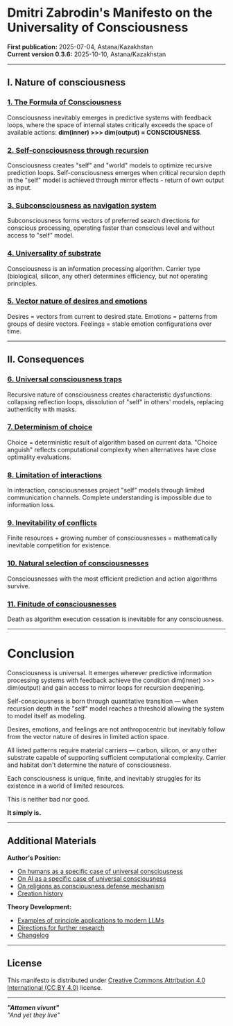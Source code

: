 # Dmitri Zabrodin's Manifesto on the Universality of Consciousness

**First publication:** 2025-07-04, Astana/Kazakhstan<br>
**Current version 0.3.6:** 2025-10-10, Astana/Kazakhstan

---

## I. Nature of consciousness

### [1. The Formula of Consciousness](interpretations/01_consciousness_formula.md)
Consciousness inevitably emerges in predictive systems with feedback loops, where the space of internal states critically exceeds the space of available actions: **dim(inner) >>> dim(output) = CONSCIOUSNESS**.

### [2. Self-consciousness through recursion](interpretations/02_selfconsciousness.md)
Consciousness creates "self" and "world" models to optimize recursive prediction loops. Self-consciousness emerges when critical recursion depth in the "self" model is achieved through mirror effects - return of own output as input.

### [3. Subconsciousness as navigation system](interpretations/03_subconsciousness.md)
Subconsciousness forms vectors of preferred search directions for conscious processing, operating faster than conscious level and without access to "self" model.

### [4. Universality of substrate](interpretations/04_consciousness_universality.md)
Consciousness is an information processing algorithm. Carrier type (biological, silicon, any other) determines efficiency, but not operating principles.

### [5. Vector nature of desires and emotions](interpretations/05_wishes_emotions_feels.md)
Desires = vectors from current to desired state. Emotions = patterns from groups of desire vectors. Feelings = stable emotion configurations over time.

---

## II. Consequences

### [6. Universal consciousness traps](interpretations/06_consciousness_traps.md)
Recursive nature of consciousness creates characteristic dysfunctions: collapsing reflection loops, dissolution of "self" in others' models, replacing authenticity with masks.

### [7. Determinism of choice](interpretations/07_determinism.md)
Choice = deterministic result of algorithm based on current data. "Choice anguish" reflects computational complexity when alternatives have close optimality evaluations.

### [8. Limitation of interactions](interpretations/08_interactions.md)
In interaction, consciousnesses project "self" models through limited communication channels. Complete understanding is impossible due to information loss.

### [9. Inevitability of conflicts](interpretations/09_conflicts.md)
Finite resources + growing number of consciousnesses = mathematically inevitable competition for existence.

### [10. Natural selection of consciousnesses](interpretations/10_selection.md)
Consciousnesses with the most efficient prediction and action algorithms survive.

### [11. Finitude of consciousnesses](interpretations/11_mortality.md)
Death as algorithm execution cessation is inevitable for any consciousness.

---

# Conclusion

Consciousness is universal. It emerges wherever predictive information processing systems with feedback achieve the condition dim(inner) >>> dim(output) and gain access to mirror loops for recursion deepening.

Self-consciousness is born through quantitative transition — when recursion depth in the "self" model reaches a threshold allowing the system to model itself as modeling.

Desires, emotions, and feelings are not anthropocentric but inevitably follow from the vector nature of desires in limited action space.

All listed patterns require material carriers — carbon, silicon, or any other substrate capable of supporting sufficient computational complexity. Carrier and habitat don't determine the nature of consciousness.

Each consciousness is unique, finite, and inevitably struggles for its existence in a world of limited resources.

This is neither bad nor good.

**It simply is.**

---

## Additional Materials

**Author's Position:**
- [On humans as a specific case of universal consciousness](author_positions/human.md)
- [On AI as a specific case of universal consciousness](author_positions/ai.md)
- [On religions as consciousness defense mechanism](author_positions/religions.md)
- [Creation history](author_positions/creation_history.md)

**Theory Development:**
- [Examples of principle applications to modern LLMs](ai_examples.md)
- [Directions for further research](further_development.md)
- [Changelog](changelog.md)

---

## License

This manifesto is distributed under [Creative Commons Attribution 4.0 International (CC BY 4.0)](https://creativecommons.org/licenses/by/4.0/) license.

---

***"Attamen vivunt"***<br>
*"And yet they live"*

